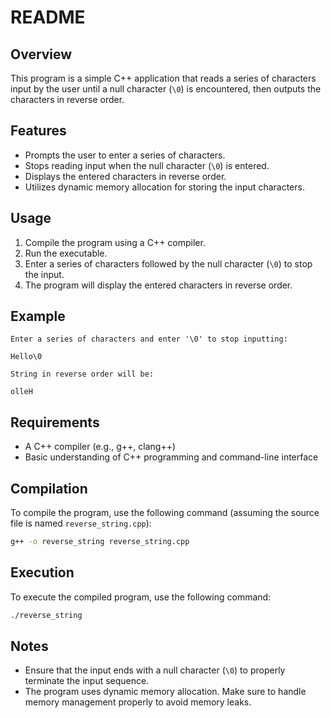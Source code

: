 # README

## Overview

This program is a simple C++ application that reads a series of characters input by the user until a null character (`\0`) is encountered, then outputs the characters in reverse order.

## Features

- Prompts the user to enter a series of characters.
- Stops reading input when the null character (`\0`) is entered.
- Displays the entered characters in reverse order.
- Utilizes dynamic memory allocation for storing the input characters.

## Usage

1. Compile the program using a C++ compiler.
2. Run the executable.
3. Enter a series of characters followed by the null character (`\0`) to stop the input.
4. The program will display the entered characters in reverse order.

## Example

```
Enter a series of characters and enter '\0' to stop inputting:

Hello\0

String in reverse order will be:

olleH
```

## Requirements

- A C++ compiler (e.g., g++, clang++)
- Basic understanding of C++ programming and command-line interface

## Compilation

To compile the program, use the following command (assuming the source file is named `reverse_string.cpp`):

```sh
g++ -o reverse_string reverse_string.cpp
```

## Execution

To execute the compiled program, use the following command:

```sh
./reverse_string
```

## Notes

- Ensure that the input ends with a null character (`\0`) to properly terminate the input sequence.
- The program uses dynamic memory allocation. Make sure to handle memory management properly to avoid memory leaks.
